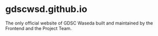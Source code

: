 # gdscwsd.github.io
The only official website of GDSC Waseda built and maintained by the Frontend and the Project Team.
